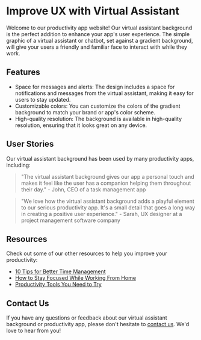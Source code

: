 <!--font:Poppins-->

# Improve UX with Virtual Assistant

Welcome to our productivity app website! Our virtual assistant background is the perfect addition to enhance your app's user experience. The simple graphic of a virtual assistant or chatbot, set against a gradient background, will give your users a friendly and familiar face to interact with while they work.

## Features
- Space for messages and alerts: The design includes a space for notifications and messages from the virtual assistant, making it easy for users to stay updated.
- Customizable colors: You can customize the colors of the gradient background to match your brand or app's color scheme.
- High-quality resolution: The background is available in high-quality resolution, ensuring that it looks great on any device.

## User Stories
Our virtual assistant background has been used by many productivity apps, including:

> "The virtual assistant background gives our app a personal touch and makes it feel like the user has a companion helping them throughout their day." - John, CEO of a task management app

> "We love how the virtual assistant background adds a playful element to our serious productivity app. It's a small detail that goes a long way in creating a positive user experience." - Sarah, UX designer at a project management software company

## Resources
Check out some of our other resources to help you improve your productivity:
- [10 Tips for Better Time Management](#time-management-tips)
- [How to Stay Focused While Working From Home](#focus-tips)
- [Productivity Tools You Need to Try](#productivity-tools)

## Contact Us
If you have any questions or feedback about our virtual assistant background or productivity app, please don't hesitate to [contact us](#contact). We'd love to hear from you!

<!--

Write me content for website with wallpaper which alt text is:

"A wallpaper with a simple graphic of a virtual assistant or chatbot, with space for messages and alerts, set against a gradient background."

The name/title of the page should not be 1:1 copy of the alt text but rather a real content of the website which is using this wallpaper.

- Use markdown format 
- Start with heading
- Heading should be short and concise
- The content should look like a real website 
- The website should not be about the wallpaper, wallpaper is just a related background
- Heading should be contain work "wallpaper" or "background"
- Include real sections like references, contact, user stories, etc. use things relevant to the page purpose.
- Feel free to use structure like headings, bullets, numbering, blockquotes, paragraphs, horizontal lines, etc.
- You can use formatting like bold or _italic_
- You can include UTF-8 emojis
- Links should be only #hash anchors (and you can refer to the document itself)
- Do not include images


---


# Virtual Assistant Background for Your Productivity App

Welcome to our productivity app website! Our virtual assistant wallpaper is the perfect background for your app's dashboard. The simple graphic of a virtual assistant or chatbot will give your users a friendly and familiar face to interact with, while the gradient background provides a modern touch.

## Features
- Space for messages and alerts: The design includes a space for notifications and messages from the virtual assistant, making it easy for users to stay updated.
- Customizable colors: You can customize the colors of the gradient background to match your brand or app's color scheme.
- High-quality resolution: The wallpaper is available in high-quality resolution, ensuring that it looks great on any device.

## User Stories
Our virtual assistant wallpaper has been used by many productivity apps, including:

> "The virtual assistant wallpaper gives our app a personal touch and makes it feel like the user has a companion helping them throughout their day." - John, CEO of a task management app

> "We love how the virtual assistant wallpaper adds a playful element to our serious productivity app. It's a small detail that goes a long way in creating a positive user experience." - Sarah, UX designer at a project management software company

## References
Check out some of our other resources to help you improve your productivity:
- [10 Tips for Better Time Management](#time-management-tips)
- [How to Stay Focused While Working From Home](#focus-tips)
- [Productivity Tools You Need to Try](#productivity-tools)

## Contact Us
If you have any questions or feedback about our virtual assistant wallpaper or productivity app, please don't hesitate to [contact us](#contact). We'd love to hear from you!


---


Heading is too long, rewrite whole content.


---


# Boost Your Productivity with a Virtual Assistant Wallpaper

Welcome to our productivity app website! Our virtual assistant wallpaper is the perfect background to enhance your app's dashboard. The simple graphic of a virtual assistant or chatbot, set against a gradient background, will give your users a friendly and familiar face to interact with while they work.

## Features
- Space for messages and alerts: The design includes a space for notifications and messages from the virtual assistant, making it easy for users to stay updated.
- Customizable colors: You can customize the colors of the gradient background to match your brand or app's color scheme.
- High-quality resolution: The wallpaper is available in high-quality resolution, ensuring that it looks great on any device.

## User Stories
Our virtual assistant wallpaper has been used by many productivity apps, including:

> "The virtual assistant wallpaper gives our app a personal touch and makes it feel like the user has a companion helping them throughout their day." - John, CEO of a task management app

> "We love how the virtual assistant wallpaper adds a playful element to our serious productivity app. It's a small detail that goes a long way in creating a positive user experience." - Sarah, UX designer at a project management software company

## Resources
Check out some of our other resources to help you improve your productivity:
- [10 Tips for Better Time Management](#time-management-tips)
- [How to Stay Focused While Working From Home](#focus-tips)
- [Productivity Tools You Need to Try](#productivity-tools)

## Contact Us
If you have any questions or feedback about our virtual assistant wallpaper or productivity app, please don't hesitate to [contact us](#contact). We'd love to hear from you!


---


Heading should not include word "wallpaper". The website should not be about the wallpaper itself, wallpaper is just a related background, rewrite whole content.


---


# Enhance Your Productivity App with a Virtual Assistant Background

Welcome to our productivity app website! Our virtual assistant background is the perfect addition to enhance your app's dashboard. The simple graphic of a virtual assistant or chatbot, set against a gradient background, will give your users a friendly and familiar face to interact with while they work.

## Features
- Space for messages and alerts: The design includes a space for notifications and messages from the virtual assistant, making it easy for users to stay updated.
- Customizable colors: You can customize the colors of the gradient background to match your brand or app's color scheme.
- High-quality resolution: The background is available in high-quality resolution, ensuring that it looks great on any device.

## User Stories
Our virtual assistant background has been used by many productivity apps, including:

> "The virtual assistant background gives our app a personal touch and makes it feel like the user has a companion helping them throughout their day." - John, CEO of a task management app

> "We love how the virtual assistant background adds a playful element to our serious productivity app. It's a small detail that goes a long way in creating a positive user experience." - Sarah, UX designer at a project management software company

## Resources
Check out some of our other resources to help you improve your productivity:
- [10 Tips for Better Time Management](#time-management-tips)
- [How to Stay Focused While Working From Home](#focus-tips)
- [Productivity Tools You Need to Try](#productivity-tools)

## Contact Us
If you have any questions or feedback about our virtual assistant background or productivity app, please don't hesitate to [contact us](#contact). We'd love to hear from you!


---


Heading is too long, rewrite whole content.


---


# Boost Your App's User Experience with a Virtual Assistant Background

Welcome to our productivity app website! Our virtual assistant background is the perfect addition to enhance your app's user experience. The simple graphic of a virtual assistant or chatbot, set against a gradient background, will give your users a friendly and familiar face to interact with while they work.

## Features
- Space for messages and alerts: The design includes a space for notifications and messages from the virtual assistant, making it easy for users to stay updated.
- Customizable colors: You can customize the colors of the gradient background to match your brand or app's color scheme.
- High-quality resolution: The background is available in high-quality resolution, ensuring that it looks great on any device.

## User Stories
Our virtual assistant background has been used by many productivity apps, including:

> "The virtual assistant background gives our app a personal touch and makes it feel like the user has a companion helping them throughout their day." - John, CEO of a task management app

> "We love how the virtual assistant background adds a playful element to our serious productivity app. It's a small detail that goes a long way in creating a positive user experience." - Sarah, UX designer at a project management software company

## Resources
Check out some of our other resources to help you improve your productivity:
- [10 Tips for Better Time Management](#time-management-tips)
- [How to Stay Focused While Working From Home](#focus-tips)
- [Productivity Tools You Need to Try](#productivity-tools)

## Contact Us
If you have any questions or feedback about our virtual assistant background or productivity app, please don't hesitate to [contact us](#contact). We'd love to hear from you!


---


Write me a Google font which is best fitting for the website.

Pick from the list:
- Futura
- Lato
- IBM Plex Sans
- Inter
- Open Sans
- Montserrat
- Alegreya
- Orbitron
- Roboto
- Lobster
- Poppins
- Playfair Display
- Great Vibes
- Barlow Condensed
- Raleway
- Exo 2
- Dancing Script


Write just the font name nothing else.


---


Poppins

-->
